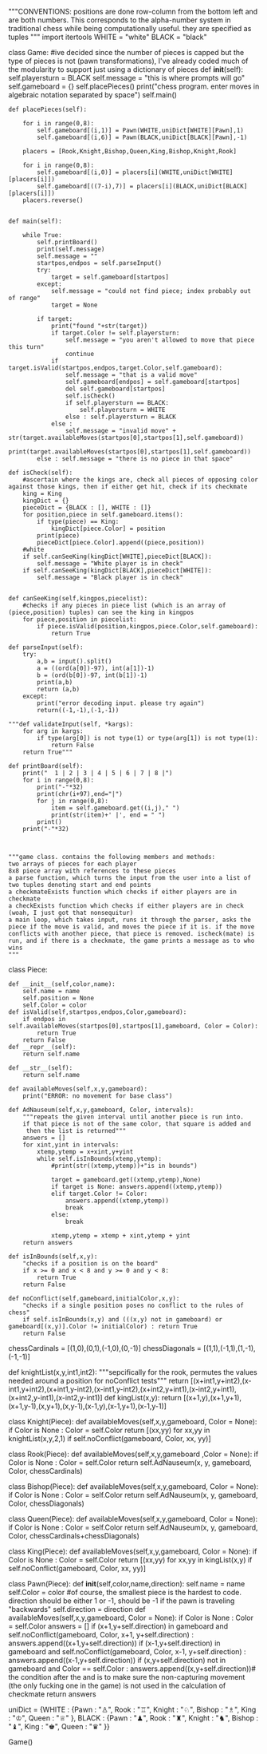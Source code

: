 
"""CONVENTIONS:
positions are done row-column from the bottom left and are both numbers. This corresponds to the alpha-number system in traditional chess while being computationally useful. they are specified as tuples
"""
import itertools
WHITE = "white"
BLACK = "black"







class Game:
    #ive decided since the number of pieces is capped but the type of pieces is not (pawn transformations), I've already coded much of the modularity to support just using a dictionary of pieces
    def __init__(self):
        self.playersturn = BLACK
        self.message = "this is where prompts will go"
        self.gameboard = {}
        self.placePieces()
        print("chess program. enter moves in algebraic notation separated by space")
        self.main()

        
    def placePieces(self):

        for i in range(0,8):
            self.gameboard[(i,1)] = Pawn(WHITE,uniDict[WHITE][Pawn],1)
            self.gameboard[(i,6)] = Pawn(BLACK,uniDict[BLACK][Pawn],-1)
            
        placers = [Rook,Knight,Bishop,Queen,King,Bishop,Knight,Rook]
        
        for i in range(0,8):
            self.gameboard[(i,0)] = placers[i](WHITE,uniDict[WHITE][placers[i]])
            self.gameboard[((7-i),7)] = placers[i](BLACK,uniDict[BLACK][placers[i]])
        placers.reverse()

        
    def main(self):
        
        while True:
            self.printBoard()
            print(self.message)
            self.message = ""
            startpos,endpos = self.parseInput()
            try:
                target = self.gameboard[startpos]
            except:
                self.message = "could not find piece; index probably out of range"
                target = None
                
            if target:
                print("found "+str(target))
                if target.Color != self.playersturn:
                    self.message = "you aren't allowed to move that piece this turn"
                    continue
                if target.isValid(startpos,endpos,target.Color,self.gameboard):
                    self.message = "that is a valid move"
                    self.gameboard[endpos] = self.gameboard[startpos]
                    del self.gameboard[startpos]
                    self.isCheck()
                    if self.playersturn == BLACK:
                        self.playersturn = WHITE
                    else : self.playersturn = BLACK
                else : 
                    self.message = "invalid move" + str(target.availableMoves(startpos[0],startpos[1],self.gameboard))
                    print(target.availableMoves(startpos[0],startpos[1],self.gameboard))
            else : self.message = "there is no piece in that space"
                    
    def isCheck(self):
        #ascertain where the kings are, check all pieces of opposing color against those kings, then if either get hit, check if its checkmate
        king = King
        kingDict = {}
        pieceDict = {BLACK : [], WHITE : []}
        for position,piece in self.gameboard.items():
            if type(piece) == King:
                kingDict[piece.Color] = position
            print(piece)
            pieceDict[piece.Color].append((piece,position))
        #white
        if self.canSeeKing(kingDict[WHITE],pieceDict[BLACK]):
            self.message = "White player is in check"
        if self.canSeeKing(kingDict[BLACK],pieceDict[WHITE]):
            self.message = "Black player is in check"
        
        
    def canSeeKing(self,kingpos,piecelist):
        #checks if any pieces in piece list (which is an array of (piece,position) tuples) can see the king in kingpos
        for piece,position in piecelist:
            if piece.isValid(position,kingpos,piece.Color,self.gameboard):
                return True
                
    def parseInput(self):
        try:
            a,b = input().split()
            a = ((ord(a[0])-97), int(a[1])-1)
            b = (ord(b[0])-97, int(b[1])-1)
            print(a,b)
            return (a,b)
        except:
            print("error decoding input. please try again")
            return((-1,-1),(-1,-1))
    
    """def validateInput(self, *kargs):
        for arg in kargs:
            if type(arg[0]) is not type(1) or type(arg[1]) is not type(1):
                return False
        return True"""
        
    def printBoard(self):
        print("  1 | 2 | 3 | 4 | 5 | 6 | 7 | 8 |")
        for i in range(0,8):
            print("-"*32)
            print(chr(i+97),end="|")
            for j in range(0,8):
                item = self.gameboard.get((i,j)," ")
                print(str(item)+' |', end = " ")
            print()
        print("-"*32)
            
           
        
    """game class. contains the following members and methods:
    two arrays of pieces for each player
    8x8 piece array with references to these pieces
    a parse function, which turns the input from the user into a list of two tuples denoting start and end points
    a checkmateExists function which checks if either players are in checkmate
    a checkExists function which checks if either players are in check (woah, I just got that nonsequitur)
    a main loop, which takes input, runs it through the parser, asks the piece if the move is valid, and moves the piece if it is. if the move conflicts with another piece, that piece is removed. ischeck(mate) is run, and if there is a checkmate, the game prints a message as to who wins
    """

class Piece:
    
    def __init__(self,color,name):
        self.name = name
        self.position = None
        self.Color = color
    def isValid(self,startpos,endpos,Color,gameboard):
        if endpos in self.availableMoves(startpos[0],startpos[1],gameboard, Color = Color):
            return True
        return False
    def __repr__(self):
        return self.name
    
    def __str__(self):
        return self.name
    
    def availableMoves(self,x,y,gameboard):
        print("ERROR: no movement for base class")
        
    def AdNauseum(self,x,y,gameboard, Color, intervals):
        """repeats the given interval until another piece is run into. 
        if that piece is not of the same color, that square is added and
         then the list is returned"""
        answers = []
        for xint,yint in intervals:
            xtemp,ytemp = x+xint,y+yint
            while self.isInBounds(xtemp,ytemp):
                #print(str((xtemp,ytemp))+"is in bounds")
                
                target = gameboard.get((xtemp,ytemp),None)
                if target is None: answers.append((xtemp,ytemp))
                elif target.Color != Color: 
                    answers.append((xtemp,ytemp))
                    break
                else:
                    break
                
                xtemp,ytemp = xtemp + xint,ytemp + yint
        return answers
                
    def isInBounds(self,x,y):
        "checks if a position is on the board"
        if x >= 0 and x < 8 and y >= 0 and y < 8:
            return True
        return False
    
    def noConflict(self,gameboard,initialColor,x,y):
        "checks if a single position poses no conflict to the rules of chess"
        if self.isInBounds(x,y) and (((x,y) not in gameboard) or gameboard[(x,y)].Color != initialColor) : return True
        return False
        
        
chessCardinals = [(1,0),(0,1),(-1,0),(0,-1)]
chessDiagonals = [(1,1),(-1,1),(1,-1),(-1,-1)]

def knightList(x,y,int1,int2):
    """sepcifically for the rook, permutes the values needed around a position for noConflict tests"""
    return [(x+int1,y+int2),(x-int1,y+int2),(x+int1,y-int2),(x-int1,y-int2),(x+int2,y+int1),(x-int2,y+int1),(x+int2,y-int1),(x-int2,y-int1)]
def kingList(x,y):
    return [(x+1,y),(x+1,y+1),(x+1,y-1),(x,y+1),(x,y-1),(x-1,y),(x-1,y+1),(x-1,y-1)]



class Knight(Piece):
    def availableMoves(self,x,y,gameboard, Color = None):
        if Color is None : Color = self.Color
        return [(xx,yy) for xx,yy in knightList(x,y,2,1) if self.noConflict(gameboard, Color, xx, yy)]
        
class Rook(Piece):
    def availableMoves(self,x,y,gameboard ,Color = None):
        if Color is None : Color = self.Color
        return self.AdNauseum(x, y, gameboard, Color, chessCardinals)
        
class Bishop(Piece):
    def availableMoves(self,x,y,gameboard, Color = None):
        if Color is None : Color = self.Color
        return self.AdNauseum(x, y, gameboard, Color, chessDiagonals)
        
class Queen(Piece):
    def availableMoves(self,x,y,gameboard, Color = None):
        if Color is None : Color = self.Color
        return self.AdNauseum(x, y, gameboard, Color, chessCardinals+chessDiagonals)
        
class King(Piece):
    def availableMoves(self,x,y,gameboard, Color = None):
        if Color is None : Color = self.Color
        return [(xx,yy) for xx,yy in kingList(x,y) if self.noConflict(gameboard, Color, xx, yy)]
        
class Pawn(Piece):
    def __init__(self,color,name,direction):
        self.name = name
        self.Color = color
        #of course, the smallest piece is the hardest to code. direction should be either 1 or -1, should be -1 if the pawn is traveling "backwards"
        self.direction = direction
    def availableMoves(self,x,y,gameboard, Color = None):
        if Color is None : Color = self.Color
        answers = []
        if (x+1,y+self.direction) in gameboard and self.noConflict(gameboard, Color, x+1, y+self.direction) : answers.append((x+1,y+self.direction))
        if (x-1,y+self.direction) in gameboard and self.noConflict(gameboard, Color, x-1, y+self.direction) : answers.append((x-1,y+self.direction))
        if (x,y+self.direction) not in gameboard and Color == self.Color : answers.append((x,y+self.direction))# the condition after the and is to make sure the non-capturing movement (the only fucking one in the game) is not used in the calculation of checkmate
        return answers

uniDict = {WHITE : {Pawn : "♙", Rook : "♖", Knight : "♘", Bishop : "♗", King : "♔", Queen : "♕" }, BLACK : {Pawn : "♟", Rook : "♜", Knight : "♞", Bishop : "♝", King : "♚", Queen : "♛" }}
        

        


Game()
